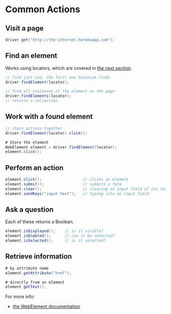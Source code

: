 # Common Actions

## Visit a page

```java
driver.get("http://the-internet.herokuapp.com");
```

## Find an element

Works using locators, which are covered in [the next section](#chapter4).

```java
// find just one, the first one Selenium finds
driver.findElement(locator);

// find all instances of the element on the page
driver.findElements(locator);
// returns a collection
```

## Work with a found element

```java
// chain actions together
driver.findElement(locator).click();

# Store the element
WebElement element = driver.findElement(locator);
element.click();
```

## Perform an action

```java
element.click();                  // clicks an element
element.submit();                 // submits a form
element.clear();                  // clearing an input field of its text
element.sendKeys("input text");   // typing into an input field
```

## Ask a question

Each of these returns a Boolean.

```java
element.isDisplayed();    // is it visible?
element.isEnabled();      // can it be selected?
element.isSelected();     // is it selected?
```

## Retrieve information

```java
# by attribute name
element.getAttribute("href");

# directly from an element
element.getText();
```

For more info:

+ [the WebElement documentation](https://selenium.googlecode.com/svn/trunk/docs/api/java/org/openqa/selenium/WebElement.html)
